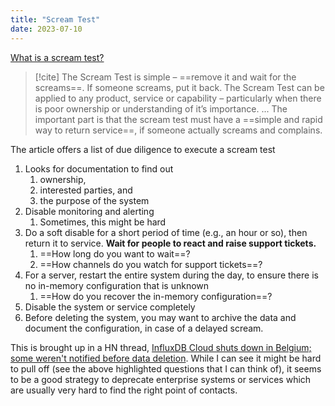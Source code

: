 ```yaml
---
title: "Scream Test"
date: 2023-07-10
---
```


[What is a scream test?](https://www.v-wiki.net/scream-test-meaning/)

> [!cite] 
> The Scream Test is simple – ==remove it and wait for the screams==. If someone screams, put it back. The Scream Test can be applied to any product, service or capability – particularly when there is poor ownership or understanding of it’s importance.
> ...
> The important part is that the scream test must have a ==simple and rapid way to return service==, if someone actually screams and complains.

The article offers a list of due diligence to execute a scream test
1. Looks for documentation to find out
	1. ownership, 
	2. interested parties, and 
	3. the purpose of the system
2. Disable monitoring and alerting
	1. Sometimes, this might be hard
3. Do a soft disable for a short period of time (e.g., an hour or so), then return it to service. **Wait for people to react and raise support tickets.**
	1. ==How long do you want to wait==?
	2. ==How channels do you watch for support tickets==?
4. For a server, restart the entire system during the day, to ensure there is no in-memory configuration that is unknown
	1. ==How do you recover the in-memory configuration==?
5. Disable the system or service completely
6. Before deleting the system, you may want to archive the data and document the configuration, in case of a delayed scream. 

This is brought up in a HN thread, [InfluxDB Cloud shuts down in Belgium; some weren't notified before data deletion](https://news.ycombinator.com/item?id=36657829). While I can see it might be hard to pull off (see the above highlighted questions that I can think of), it seems to be a good strategy to deprecate enterprise systems or services which are usually very hard to find the right point of contacts. 